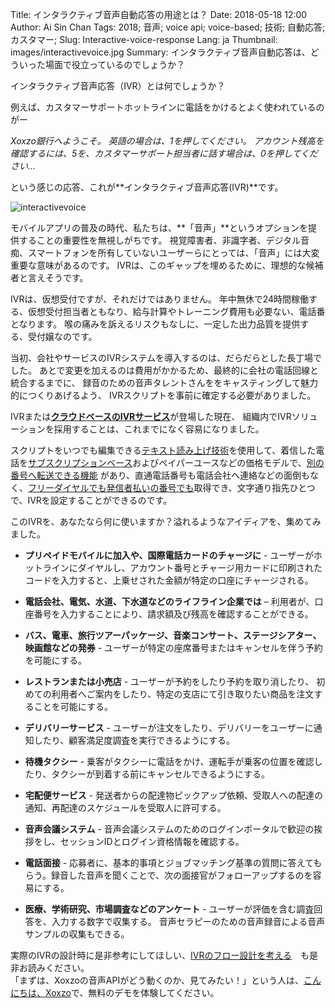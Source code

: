 Title: インタラクティブ音声自動応答の用途とは？
Date: 2018-05-18 12:00
Author: Ai Sin Chan
Tags: 2018; 音声; voice api; voice-based; 技術; 自動応答; カスタマー;
Slug: Interactive-voice-response 
Lang: ja
Thumbnail: images/interactivevoice.jpg
Summary: インタラクティブ音声自動応答は、どういった場面で役立っているのでしょうか？


インタラクティブ音声応答（IVR）とは何でしょうか？

例えば、カスタマーサポートホットラインに電話をかけるとよく使われているのがー

_Xoxzo銀行へようこそ。 英語の場合は、1を押してください。 
アカウント残高を確認するには、5を、カスタマーサポート担当者に話す場合は、0を押してください..._

という感じの応答、これが**インタラクティブ音声応答(IVR)**です。

![interactivevoice](/images/interactivevoice.jpg)

モバイルアプリの普及の時代、私たちは、**「音声」**というオプションを提供することの重要性を無視しがちです。
視覚障害者、非識字者、デジタル音痴、スマートフォンを所有していないユーザーらにとっては、「音声」には大変重要な意味があるのです。 
IVRは、このギャップを埋めるために、理想的な候補者と言えそうです。

IVRは、仮想受付ですが、それだけではありません。
年中無休で24時間稼働する、仮想受付担当者ともなり、給与計算やトレーニング費用も必要ない、電話番となります。
喉の痛みを訴えるリスクもなしに、一定した出力品質を提供する、受付嬢なのです。

当初、会社やサービスのIVRシステムを導入するのは、だらだらとした長丁場でした。 
あとで変更を加えるのは費用がかかるため、最終的に会社の電話回線と統合するまでに、
録音のための音声タレントさんををキャスティングして魅力的につくりあげるよう、
IVRスクリプトを事前に確定する必要がありました。

IVRまたは[**クラウドベースのIVRサービス**](https://www.xoxzo.com/ja/about/dial-in-api/)が登場した現在、
組織内でIVRソリューションを採用することは、これまでになく容易になりました。

スクリプトをいつでも編集できる[テキスト読み上げ技術](https://www.xoxzo.com/ja/about/utilities-api/)を使用して、着信した電話を[サブスクリプションベース](https://www.xoxzo.com/ja/about/pricing/voice#din)およびペイパーユースなどの価格モデルで、[別の番号へ転送できる機能](https://blog.xoxzo.com/ja/2017/07/01/dialinnumbers-tutorial/) があり、直通電話番号も電話会社へ連絡などの面倒もなく、[フリーダイヤルでも発信者払いの番号でも](https://www.xoxzo.com/eja/about/dial-in-api/)取得でき、文字通り指先ひとつで、IVRを設定することができるのです。

このIVRを、あなたなら何に使いますか？溢れるようなアイディアを、集めてみました。

+ **プリペイドモバイルに加入や、国際電話カードのチャージに** - ユーザーがホットラインにダイヤルし、アカウント番号とチャージ用カードに印刷されたコードを入力すると、上乗せされた金額が特定の口座にチャージされる。</br>

+ **電話会社、電気、水道、下水道などのライフライン企業では** – 
利用者が、口座番号を入力することにより、請求額及び残高を確認することができる。</br> 

+ **バス、電車、旅行ツアーパッケージ、音楽コンサート、ステージシアター、映画館などの発券** - 
ユーザーが特定の座席番号またはキャンセルを伴う予約を可能にする。</br>

+ **レストランまたは小売店** - ユーザーが予約をしたり予約を取り消したり、
初めての利用者へご案内をしたり、特定の支店にて引き取りたい商品を注文することを可能にする。</br>

+ **デリバリーサービス** - ユーザーが注文をしたり、デリバリーをユーザーに通知したり、顧客満足度調査を実行できるようにする。</br>

+ **待機タクシー** - 乗客がタクシーに電話をかけ、運転手が乗客の位置を確認したり、タクシーが到着する前にキャンセルできるようにする。</br>

+ **宅配便サービス** - 発送者からの配達物ピックアップ依頼、受取人への配達の通知、再配達のスケジュールを受取人に許可する。</br>

+ **音声会議システム** - 音声会議システムのためのログインポータルで歓迎の挨拶をし、セッションIDとログイン資格情報を確認する。</br>

+ **電話面接** - 応募者に、基本的事項とジョブマッチング基準の質問に答えてもらう。録音した音声を聞くことで、次の面接官がフォローアップするのを容易にする。</br>

+ **医療、学術研究、市場調査などのアンケート** - ユーザーが評価を含む調査回答を、入力する数字で収集する。 
音声セラピーのための音声録音による音声サンプルの収集もできる。

実際のIVRの設計時に是非参考にしてほしい、[IVRのフロー設計を考える](https://blog.xoxzo.com/en/2018/05/23/ivrflow/)　も是非お読みください。</br>
「まずは、Xoxzoの音声APIがどう動くのか、見てみたい！」という人は、[こんにちは、Xoxzo](https://hello.xoxzo.com/ja/)で、無料のデモを体験してください。

